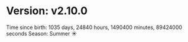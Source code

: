 # Version: v2.10.0
Time since birth: 1035 days, 24840 hours, 1490400 minutes, 89424000 seconds
Season: Summer ☀️
